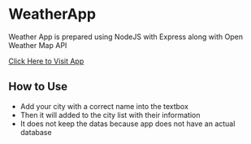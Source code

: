 # WeatherApp

Weather App is prepared using NodeJS with Express along with Open Weather Map API

[Click Here to Visit App](https://weather-list-nodejs.herokuapp.com)

## How to Use

- Add your city with a correct name into the textbox
- Then it will added to the city list with their information
- It does not keep the datas because app does not have an actual database
